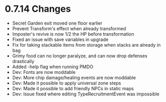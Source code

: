 # 0.7.14 Changes #

* Secret Garden exit moved one floor earlier
* Prevent Transform's effect when already transformed
* Imposter's revive is now 1/2 the HP before transformation
* Fixed an issue with save variables in upgrade
* Fix for taking stackable items from storage when stacks are already in bag
* Grimy food can no longer paralyze, and can now drop defenses drastically
* Added -help flag when running PMDO
* Dev: Fonts are now moddable
* Dev: More chip damage/healing events are now moddable
* Dev: Made it possible to apply universal zone steps
* Dev: Made it possible to add friendly NPCs in static maps
* Dev: Issue fixed where editing TypeRecruitmentEvent was impossible